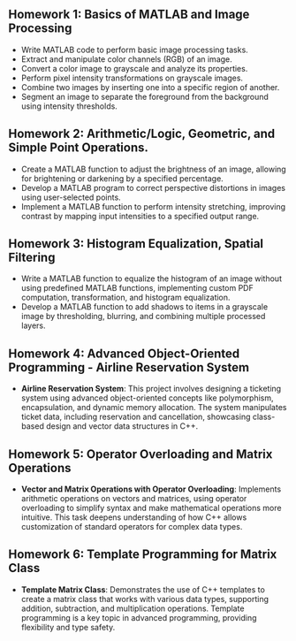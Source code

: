 <h2>Homework 1: Basics of MATLAB and Image Processing</h2>
<ul>
  <li>Write MATLAB code to perform basic image processing tasks.</li>
  <li>Extract and manipulate color channels (RGB) of an image.</li>
  <li>Convert a color image to grayscale and analyze its properties.</li>
  <li>Perform pixel intensity transformations on grayscale images.</li>
  <li>Combine two images by inserting one into a specific region of another.</li>
  <li>Segment an image to separate the foreground from the background using intensity thresholds.</li>
</ul>

<h2>Homework 2: Arithmetic/Logic, Geometric, and Simple Point Operations.</h2>
<ul>
  <li>Create a MATLAB function to adjust the brightness of an image, allowing for brightening or darkening by a specified percentage.</li>
  <li>Develop a MATLAB program to correct perspective distortions in images using user-selected points.</li>
  <li>Implement a MATLAB function to perform intensity stretching, improving contrast by mapping input intensities to a specified output range.</li>
</ul>

<h2>Homework 3: Histogram Equalization, Spatial Filtering</h2>
<ul>
  <li>Write a MATLAB function to equalize the histogram of an image without using predefined MATLAB functions, implementing custom PDF computation, transformation, and histogram equalization.</li>
  <li>Develop a MATLAB function to add shadows to items in a grayscale image by thresholding, blurring, and combining multiple processed layers.</li>
</ul>

<h2>Homework 4: Advanced Object-Oriented Programming - Airline Reservation System</h2>
<ul>
  <li><strong>Airline Reservation System</strong>: This project involves designing a ticketing system using advanced object-oriented concepts like polymorphism, encapsulation, and dynamic memory allocation. The system manipulates ticket data, including reservation and cancellation, showcasing class-based design and vector data structures in C++.</li>
</ul>

<h2>Homework 5: Operator Overloading and Matrix Operations</h2>
<ul>
  <li><strong>Vector and Matrix Operations with Operator Overloading</strong>: Implements arithmetic operations on vectors and matrices, using operator overloading to simplify syntax and make mathematical operations more intuitive. This task deepens understanding of how C++ allows customization of standard operators for complex data types.</li>
</ul>

<h2>Homework 6: Template Programming for Matrix Class</h2>
<ul>
  <li><strong>Template Matrix Class</strong>: Demonstrates the use of C++ templates to create a matrix class that works with various data types, supporting addition, subtraction, and multiplication operations. Template programming is a key topic in advanced programming, providing flexibility and type safety.</li>
</ul>
